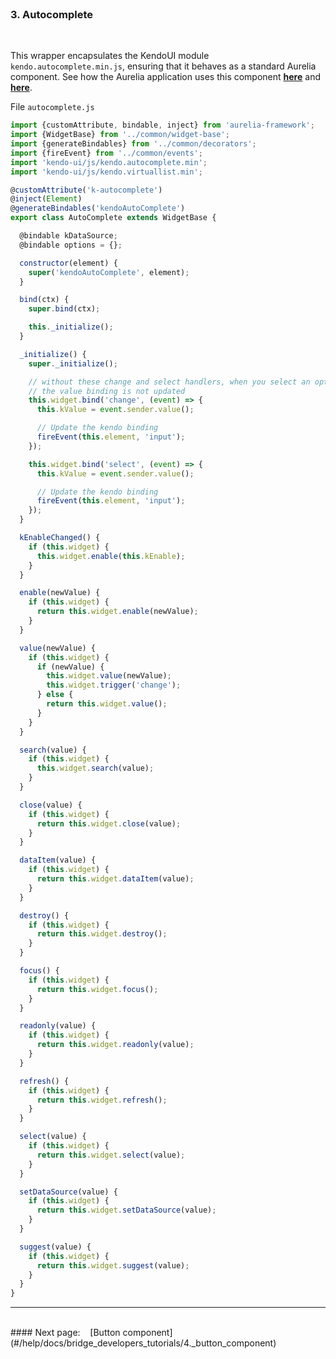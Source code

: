 <br>

### 3. Autocomplete
<br>

This wrapper encapsulates the KendoUI module `kendo.autocomplete.min.js`, ensuring that it behaves as a standard Aurelia component. See how the Aurelia application uses this component **[here](#/help/docs/app_developers_tutorials/3._autocomplete_component)** and **[here](#/samples/autocomplete)**.
<br>

File `autocomplete.js`
<br>
```javascript
import {customAttribute, bindable, inject} from 'aurelia-framework';
import {WidgetBase} from '../common/widget-base';
import {generateBindables} from '../common/decorators';
import {fireEvent} from '../common/events';
import 'kendo-ui/js/kendo.autocomplete.min';
import 'kendo-ui/js/kendo.virtuallist.min';

@customAttribute('k-autocomplete')
@inject(Element)
@generateBindables('kendoAutoComplete')
export class AutoComplete extends WidgetBase {

  @bindable kDataSource;
  @bindable options = {};

  constructor(element) {
    super('kendoAutoComplete', element);
  }

  bind(ctx) {
    super.bind(ctx);

    this._initialize();
  }

  _initialize() {
    super._initialize();

    // without these change and select handlers, when you select an options
    // the value binding is not updated
    this.widget.bind('change', (event) => {
      this.kValue = event.sender.value();

      // Update the kendo binding
      fireEvent(this.element, 'input');
    });

    this.widget.bind('select', (event) => {
      this.kValue = event.sender.value();

      // Update the kendo binding
      fireEvent(this.element, 'input');
    });
  }

  kEnableChanged() {
    if (this.widget) {
      this.widget.enable(this.kEnable);
    }
  }

  enable(newValue) {
    if (this.widget) {
      return this.widget.enable(newValue);
    }
  }

  value(newValue) {
    if (this.widget) {
      if (newValue) {
        this.widget.value(newValue);
        this.widget.trigger('change');
      } else {
        return this.widget.value();
      }
    }
  }

  search(value) {
    if (this.widget) {
      this.widget.search(value);
    }
  }

  close(value) {
    if (this.widget) {
      return this.widget.close(value);
    }
  }

  dataItem(value) {
    if (this.widget) {
      return this.widget.dataItem(value);
    }
  }

  destroy() {
    if (this.widget) {
      return this.widget.destroy();
    }
  }

  focus() {
    if (this.widget) {
      return this.widget.focus();
    }
  }

  readonly(value) {
    if (this.widget) {
      return this.widget.readonly(value);
    }
  }

  refresh() {
    if (this.widget) {
      return this.widget.refresh();
    }
  }

  select(value) {
    if (this.widget) {
      return this.widget.select(value);
    }
  }

  setDataSource(value) {
    if (this.widget) {
      return this.widget.setDataSource(value);
    }
  }

  suggest(value) {
    if (this.widget) {
      return this.widget.suggest(value);
    }
  }
}
```




* * *
<br>
#### Next page: &nbsp;&nbsp; [Button component](#/help/docs/bridge_developers_tutorials/4._button_component)


